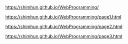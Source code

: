 https://shimhun.github.io/WebProgramming/

https://shimhun.github.io/WebProgramming/page1.html

https://shimhun.github.io/WebProgramming/page2.html

https://shimhun.github.io/WebProgramming/page3.html

